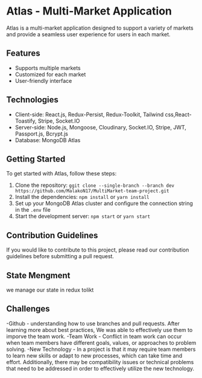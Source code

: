 # Atlas - Multi-Market Application
Atlas is a multi-market application designed to support a variety of markets and provide a seamless user experience for users in each market.
## Features
- Supports multiple markets
- Customized for each market
- User-friendly interface
## Technologies
- Client-side: React.js, Redux-Persist, Redux-Toolkit, Tailwind css,React-Toastify, Stripe, Socket.IO
- Server-side: Node.js, Mongoose, Cloudinary, Socket.IO, Stripe, JWT, Passport.js, Bcrypt.js
- Database: MongoDB Atlas
## Getting Started
To get started with Atlas, follow these steps:
1. Clone the repository: `ggit clone --single-branch --branch dev https://github.com/MalakoN17/MultiMarket-team-project.git`
2. Install the dependencies: `npm install` or `yarn install`
3. Set up your MongoDB Atlas cluster and configure the connection string in the `.env` file
4. Start the development server: `npm start` or `yarn start`
## Contribution Guidelines
If you would like to contribute to this project, please read our contribution guidelines before submitting a pull request.
## State Mengment 
we manage our state in redux tolikt 
## Challenges
-Github - understanding how to use branches and pull requests. After learning more about best practices, We was able to effectively use them to imporve the team work.
-Team Work - Conflict in team work can occur when team members have different goals, values, or approaches to problem solving.
-New Technology - In a project is that it may require team members to learn new skills or adapt to new processes, which can take time and effort. Additionally, there may be compatibility issues or technical problems that need to be addressed in order to effectively utilize the new technology.
